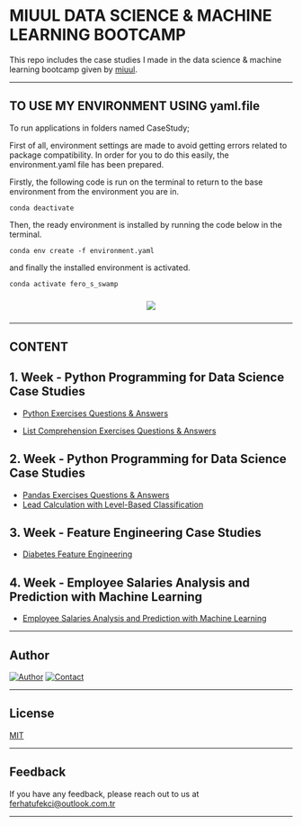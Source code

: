 # MIUUL DATA SCIENCE & MACHINE LEARNING BOOTCAMP

This repo includes the case studies I made in the data science & machine learning bootcamp given by [miuul](https://www.miuul.com/).

---

## TO USE MY ENVIRONMENT USING yaml.file

To run applications in folders named CaseStudy;

First of all, environment settings are made to avoid getting errors related to package compatibility. In order for you to do this easily, the environment.yaml file has been prepared.

Firstly, the following code is run on the terminal to return to the base environment from the environment you are in.

    conda deactivate

Then, the ready environment is installed by running the code below in the terminal.

    conda env create -f environment.yaml

and finally the installed environment is activated.

    conda activate fero_s_swamp

###

<div align="center"> 
<img src = "https://github.com/ferhattufekci/miuul-machine-learning-summer-camp/blob/master/ImagesForReadMeFile/fero_s_swamp.gif" />
</div>

###

---

## CONTENT

## 1. Week - Python Programming for Data Science Case Studies

- [Python Exercises Questions & Answers](https://github.com/ferhattufekci/miuul-machine-learning-summer-camp/blob/master/CaseStudy/Week1/task1_python_exercises_questions_and_answers.py)

- [List Comprehension Exercises Questions & Answers](https://github.com/ferhattufekci/miuul-machine-learning-summer-camp/blob/master/CaseStudy/Week1/task2_list_comprehension_exercises_questions_and_answers.py)

## 2. Week - Python Programming for Data Science Case Studies

- [Pandas Exercises Questions & Answers](https://github.com/ferhattufekci/miuul-machine-learning-summer-camp/blob/master/CaseStudy/Week2/task3_pandas_exercises_questions_and_answers.py)
- [Lead Calculation with Level-Based Classification](https://github.com/ferhattufekci/miuul-machine-learning-summer-camp/blob/master/CaseStudy/Week2/task4_lead_calculation_with_level_based_classification.py)

## 3. Week - Feature Engineering Case Studies

- [Diabetes Feature Engineering](https://github.com/ferhattufekci/miuul-machine-learning-summer-camp/blob/master/CaseStudy/Week3/task5_diabetes_feature_engineering_questions_and_answers.py)

## 4. Week - Employee Salaries Analysis and Prediction with Machine Learning

- [Employee Salaries Analysis and Prediction with Machine Learning](https://github.com/ferhattufekci/miuul-data-science-and-machine-learning-bootcamp/blob/master/CaseStudy/Week4/task6_hitters_salary_prediction_lr_questions_and_answers.py)

---

## Author

[![Author](https://img.shields.io/badge/author-ferhattufekci-red)](https://github.com/ferhattufekci)
[![Contact](https://img.shields.io/badge/contact-linkedin-blue)](https://www.linkedin.com/in/ferhattufekci/)

---

## License

[MIT](https://choosealicense.com/licenses/mit/)

---

## Feedback

If you have any feedback, please reach out to us at ferhatufekci@outlook.com.tr

---
